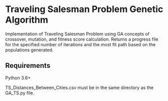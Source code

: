 # Traveling Salesman Problem Genetic Algorithm
Implementation of Traveling Salesman Problem using GA concepts of crossover, mutation, and fitness score calculation. Returns a progress file for the specified number of iterations and the most fit path based on the populations generated. 

## Requirements
Python 3.6+

TS_Distances_Between_Cities.csv must be in the same directory as the GA_TS.py file.

